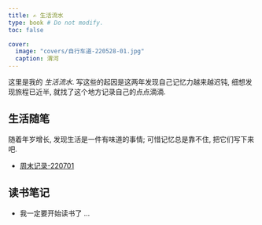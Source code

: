 ```yaml
---
title: ✍️ 生活流水
type: book # Do not modify.
toc: false

cover:
  image: "covers/自行车道-220528-01.jpg"
  caption: 渭河
---
```


这里是我的 _生活流水_. 写这些的起因是这两年发现自己记忆力越来越迟钝, 细想发现旅程已近半, 就找了这个地方记录自己的点点滴滴.


## 生活随笔

随着年岁增长, 发现生活是一件有味道的事情; 可惜记忆总是靠不住, 把它们写下来吧.
- [周末记录-220701](https://www.churen.biz/life-notes/) 

## 读书笔记
- 我一定要开始读书了 ... 
